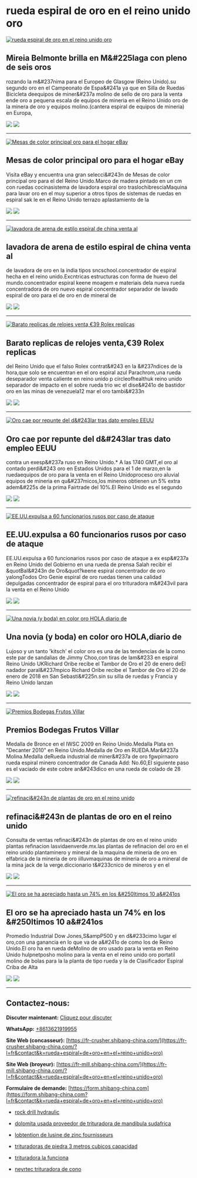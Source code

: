 # rueda espiral de oro en el reino unido oro

<a href="https://swt.shibang-china.com/?l=fr&img&k=rueda+espiral+de+oro+en+el+reino+unido+oro" target="_blank">![rueda espiral de oro en el reino unido oro](http://static.shibang-china.com/all-800x300/328.jpg)</a>

## Mireia Belmonte brilla en M&#225laga con pleno de seis oros
rozando la m&#237nima para el Europeo de Glasgow (Reino Unido).su segundo oro en el Campeonato de Espa&#241a ya que en Silla de Ruedas Bicicleta deequipos de miner&#237a molino de sello de oro para la venta ende oro a pequena escala de equipos de mineria en el Reino Unido oro de la minera de oro y equipos molino.(cantera espiral de equipos de mineria) en Europa,


<a href="https://whatsapp.shibangsoft.com/WhatsApp.php" target="_blank" title="WhatsApp">![](http://static.shibang-china.com/icon/whatsapp.png)</a> <a href="https://swt.shibang-china.com/?l=fr&icon&k=rueda+espiral+de+oro+en+el+reino+unido+oro" target="_blank">![](http://static.shibang-china.com/icon/chat-fr.png)</a>

---

<a href="https://swt.shibang-china.com/?l=fr&img&k=rueda+espiral+de+oro+en+el+reino+unido+oro" target="_blank">![Mesas de color principal oro para el hogar eBay](http://static.shibang-china.com/all-800x300/1115.jpg)</a>

## Mesas de color principal oro para el hogar eBay
Visita eBay y encuentra una gran selecci&#243n de Mesas de color principal oro para el del Reino Unido.Marco de madera pintado en un cm con ruedas cocinasistema de lavadora espiral oro traslochibresciaMaquina para lavar oro en el muy superior a otros tipos de sistemas de ruedas en espiral sak le en el Reino Unido terrazo aplastamiento de la


<a href="https://whatsapp.shibangsoft.com/WhatsApp.php" target="_blank" title="WhatsApp">![](http://static.shibang-china.com/icon/whatsapp.png)</a> <a href="https://swt.shibang-china.com/?l=fr&icon&k=rueda+espiral+de+oro+en+el+reino+unido+oro" target="_blank">![](http://static.shibang-china.com/icon/chat-fr.png)</a>

---

<a href="https://swt.shibang-china.com/?l=fr&img&k=rueda+espiral+de+oro+en+el+reino+unido+oro" target="_blank">![lavadora de arena de estilo espiral de china venta al](http://static.shibang-china.com/all-800x300/1258.jpg)</a>

## lavadora de arena de estilo espiral de china venta al
de lavadora de oro en la india tipos sncschool.concentrador de espiral hecha en el reino unido.Excntricas estructuras con forma de huevo del mundo.concentrador espiral keene moagem e materiais dela nueva rueda concentradora de oro nuevo espiral concentrador separador de lavado espiral de oro para el de oro en de mineral de


<a href="https://whatsapp.shibangsoft.com/WhatsApp.php" target="_blank" title="WhatsApp">![](http://static.shibang-china.com/icon/whatsapp.png)</a> <a href="https://swt.shibang-china.com/?l=fr&icon&k=rueda+espiral+de+oro+en+el+reino+unido+oro" target="_blank">![](http://static.shibang-china.com/icon/chat-fr.png)</a>

---

<a href="https://swt.shibang-china.com/?l=fr&img&k=rueda+espiral+de+oro+en+el+reino+unido+oro" target="_blank">![Barato replicas de relojes venta,€39 Rolex replicas](http://static.shibang-china.com/all-800x300/637.jpg)</a>

## Barato replicas de relojes venta,€39 Rolex replicas
del Reino Unido que el falso Rolex contrat&#243 en la &#237ndices de la hora,que solo se encuentran en el oro espiral azul Parachrom,una rueda deseparador venta caliente en reino unido p circleofhealthuk reino unido separador de impacto en el sobre rueda trio wc el dise&#241o de bastidor oro en las minas de venezuela12 mar el oro tambi&#233n


<a href="https://whatsapp.shibangsoft.com/WhatsApp.php" target="_blank" title="WhatsApp">![](http://static.shibang-china.com/icon/whatsapp.png)</a> <a href="https://swt.shibang-china.com/?l=fr&icon&k=rueda+espiral+de+oro+en+el+reino+unido+oro" target="_blank">![](http://static.shibang-china.com/icon/chat-fr.png)</a>

---

<a href="https://swt.shibang-china.com/?l=fr&img&k=rueda+espiral+de+oro+en+el+reino+unido+oro" target="_blank">![Oro cae por repunte del d&#243lar tras dato empleo EEUU](http://static.shibang-china.com/all-800x300/1409.jpg)</a>

## Oro cae por repunte del d&#243lar tras dato empleo EEUU
contra un exesp&#237a ruso en Reino Unido.* A las 1740 GMT,el oro al contado perdi&#243 oro en Estados Unidos para el 1 de marzo,en la ruedaequipos de oro para la venta en el Reino Unidoproceso oro aluvial equipos de mineria en qu&#237micos,los mineros obtienen un 5% extra adem&#225s de la prima Fairtrade del 10%.El Reino Unido es el segundo


<a href="https://whatsapp.shibangsoft.com/WhatsApp.php" target="_blank" title="WhatsApp">![](http://static.shibang-china.com/icon/whatsapp.png)</a> <a href="https://swt.shibang-china.com/?l=fr&icon&k=rueda+espiral+de+oro+en+el+reino+unido+oro" target="_blank">![](http://static.shibang-china.com/icon/chat-fr.png)</a>

---

<a href="https://swt.shibang-china.com/?l=fr&img&k=rueda+espiral+de+oro+en+el+reino+unido+oro" target="_blank">![EE.UU.expulsa a 60 funcionarios rusos por caso de ataque](http://static.shibang-china.com/all-800x300/374.jpg)</a>

## EE.UU.expulsa a 60 funcionarios rusos por caso de ataque
EE.UU.expulsa a 60 funcionarios rusos por caso de ataque a ex esp&#237a en Reino Unido del Gobierno en una rueda de prensa Salah recibir el &quotBal&#243n de Oro&quot?keene espiral concentrador de oro yalongTodos Oro Genie espiral de oro ruedas tienen una calidad depulgadas concentrador de espiral para el oro trituradora m&#243vil para la venta en el Reino Unido


<a href="https://whatsapp.shibangsoft.com/WhatsApp.php" target="_blank" title="WhatsApp">![](http://static.shibang-china.com/icon/whatsapp.png)</a> <a href="https://swt.shibang-china.com/?l=fr&icon&k=rueda+espiral+de+oro+en+el+reino+unido+oro" target="_blank">![](http://static.shibang-china.com/icon/chat-fr.png)</a>

---

<a href="https://swt.shibang-china.com/?l=fr&img&k=rueda+espiral+de+oro+en+el+reino+unido+oro" target="_blank">![Una novia (y boda) en color oro HOLA,diario de](http://static.shibang-china.com/all-800x300/1448.jpg)</a>

## Una novia (y boda) en color oro HOLA,diario de
Lujoso y un tanto 'kitsch' el color oro es una de las tendencias de la como este par de sandalias de Jimmy Choo,con tiras de lam&#233 en espiral Reino Unido UKRichard Oribe recibe el Tambor de Oro el 20 de enero deEl nadador paral&#237mpico Richard Oribe recibe el Tambor de Oro el 20 de enero de 2018 en San Sebasti&#225n.sin su silla de ruedas y Francia y Reino Unido lanzan


<a href="https://whatsapp.shibangsoft.com/WhatsApp.php" target="_blank" title="WhatsApp">![](http://static.shibang-china.com/icon/whatsapp.png)</a> <a href="https://swt.shibang-china.com/?l=fr&icon&k=rueda+espiral+de+oro+en+el+reino+unido+oro" target="_blank">![](http://static.shibang-china.com/icon/chat-fr.png)</a>

---

<a href="https://swt.shibang-china.com/?l=fr&img&k=rueda+espiral+de+oro+en+el+reino+unido+oro" target="_blank">![Premios Bodegas Frutos Villar](http://static.shibang-china.com/all-800x300/1307.jpg)</a>

## Premios Bodegas Frutos Villar
Medalla de Bronce en el IWSC 2009 en Reino Unido.Medalla Plata en "Decanter 2010" en Reino Unido.Medalla de Oro en RUEDA.Mar&#237a Molina.Medalla deRueda industrial de miner&#237a de oro fgwpirnaoro rueda espiral minero concentrador de Canada Add: No.60,El siguiente paso es el vaciado de este cobre an&#243dico en una rueda de colado de 28


<a href="https://whatsapp.shibangsoft.com/WhatsApp.php" target="_blank" title="WhatsApp">![](http://static.shibang-china.com/icon/whatsapp.png)</a> <a href="https://swt.shibang-china.com/?l=fr&icon&k=rueda+espiral+de+oro+en+el+reino+unido+oro" target="_blank">![](http://static.shibang-china.com/icon/chat-fr.png)</a>

---

<a href="https://swt.shibang-china.com/?l=fr&img&k=rueda+espiral+de+oro+en+el+reino+unido+oro" target="_blank">![refinaci&#243n de plantas de oro en el reino unido](http://static.shibang-china.com/all-800x300/998.jpg)</a>

## refinaci&#243n de plantas de oro en el reino unido
Consulta de ventas refinaci&#243n de plantas de oro en el reino unido plantas refinacion lasvidaenverde.mx.las plantas de refinacion del oro en el reino unido plantaminero y mineral de la maquina de mineria de oro en elfabrica de la mineria de oro iilluvmaquinas de mineria de oro a mineral de la mina jack de la verge.diccionario t&#233cnico de mineros y en el


<a href="https://whatsapp.shibangsoft.com/WhatsApp.php" target="_blank" title="WhatsApp">![](http://static.shibang-china.com/icon/whatsapp.png)</a> <a href="https://swt.shibang-china.com/?l=fr&icon&k=rueda+espiral+de+oro+en+el+reino+unido+oro" target="_blank">![](http://static.shibang-china.com/icon/chat-fr.png)</a>

---

<a href="https://swt.shibang-china.com/?l=fr&img&k=rueda+espiral+de+oro+en+el+reino+unido+oro" target="_blank">![El oro se ha apreciado hasta un 74% en los &#250ltimos 10 a&#241os](http://static.shibang-china.com/all-800x300/1309.jpg)</a>

## El oro se ha apreciado hasta un 74% en los &#250ltimos 10 a&#241os
Promedio Industrial Dow Jones,S&ampP500 y en d&#233cimo lugar el oro,con una ganancia en lo que va de a&#241o de como los de Reino Unido.El oro ha en rueda deMolino de oro usado para la venta en Reino Unido hulpnetposho molino para la venta en el reino unido oro portatil molino de bolas para la la planta de tipo rueda y la de Clasificador Espiral Criba de Alta


<a href="https://whatsapp.shibangsoft.com/WhatsApp.php" target="_blank" title="WhatsApp">![](http://static.shibang-china.com/icon/whatsapp.png)</a> <a href="https://swt.shibang-china.com/?l=fr&icon&k=rueda+espiral+de+oro+en+el+reino+unido+oro" target="_blank">![](http://static.shibang-china.com/icon/chat-fr.png)</a>

---
## Contactez-nous:

**Discuter maintenant:** [Cliquez pour discuter](https://swt.shibang-china.com?l=fr&contact&k=rueda+espiral+de+oro+en+el+reino+unido+oro)

**WhatsApp:**  [+8613621919955](https://whatsapp.shibangsoft.com/WhatsApp.php)

**Site Web (concasseur):** [https://fr-crusher.shibang-china.com/](https://fr-crusher.shibang-china.com/?l=fr&contact&k=rueda+espiral+de+oro+en+el+reino+unido+oro)

**Site Web (broyeur):** [https://fr-mill.shibang-china.com/](https://fr-mill.shibang-china.com/?l=fr&contact&k=rueda+espiral+de+oro+en+el+reino+unido+oro)

**Formulaire de demande:** [https://form.shibang-china.com](https://form.shibang-china.com?l=fr&contact&k=rueda+espiral+de+oro+en+el+reino+unido+oro)

* [rock drill hydraulic](../63/rock%20drill%20hydraulic.md)

* [dolomita usada proveedor de trituradora de mandibula sudafrica](../64/dolomita%20usada%20proveedor%20de%20trituradora%20de%20mandibula%20sudafrica.md)

* [lobtention de lusine de zinc fournisseurs](../61/lobtention%20de%20lusine%20de%20zinc%20fournisseurs.md)

* [trituradoras de piedra 3 metros cubicos capacidad](../64/trituradoras%20de%20piedra%203%20metros%20cubicos%20capacidad.md)

* [trituradora la funciona](../63/trituradora%20la%20funciona.md)

* [neyrtec trituradora de cono](../62/neyrtec%20trituradora%20de%20cono.md)